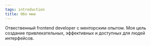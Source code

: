 ```yaml
---
tags: introduction
title: Обо мне
---
```


Отвественный frontend developer с менторским опытом. Моя цель создание привлекательных, эффективных и доступных для людей интерфейсов.

